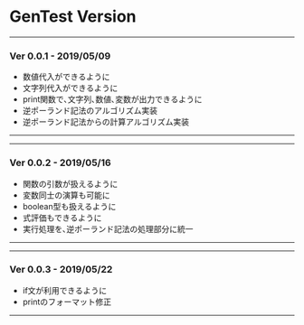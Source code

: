 # GenTest Version

---
### Ver 0.0.1 - 2019/05/09
- 数値代入ができるように
- 文字列代入ができるように
- print関数で､文字列､数値､変数が出力できるように
- 逆ポーランド記法のアルゴリズム実装
- 逆ポーランド記法からの計算アルゴリズム実装
---

---
### Ver 0.0.2 - 2019/05/16
- 関数の引数が扱えるように
- 変数同士の演算も可能に
- boolean型も扱えるように
- 式評価もできるように
- 実行処理を､逆ポーランド記法の処理部分に統一
---

---
### Ver 0.0.3 - 2019/05/22
- if文が利用できるように
- printのフォーマット修正
---